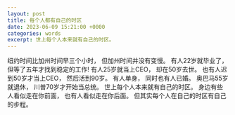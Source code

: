```yaml
---
layout: post
title: 每个人都有自己的时区
date: 2023-06-09 15:21:00 +0000
categories: words
excerpt: 世上每个人本来就有自己的时区。
---
```


纽约时间比加州时间早三个小时，
但加州时间并没有变慢。 
有人22岁就毕业了， 
但等了五年才找到稳定的工作! 
有人25岁就当上CEO， 
却在50岁去世。 
也有人迟到50岁才当上CEO，
然后活到90岁。 
有人单身， 
同时也有人已婚。 
奥巴马55岁就退休，
川普70岁才开始当总统。
世上每个人本来就有自己的时区。
身边有些人看似走在你前面， 
也有人看似走在你后面。 
但其实每个人在自己的时区有自己的步程。
